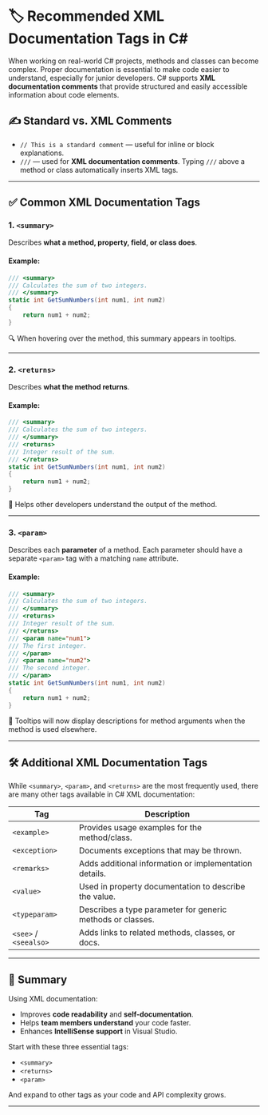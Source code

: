 # 🏷 Recommended XML Documentation Tags in C\#

When working on real-world C# projects, methods and classes can become complex.
Proper documentation is essential to make code easier to understand, especially for junior developers.
C# supports **XML documentation comments** that provide structured and easily accessible information about code elements.

## ✍️ Standard vs. XML Comments

* `// This is a standard comment` — useful for inline or block explanations.
* `///` — used for **XML documentation comments**. Typing `///` above a method or class automatically inserts XML tags.

---

## ✅ Common XML Documentation Tags

### 1. `<summary>`

Describes **what a method, property, field, or class does**.

#### Example:

```csharp
/// <summary>
/// Calculates the sum of two integers.
/// </summary>
static int GetSumNumbers(int num1, int num2)
{
    return num1 + num2;
}
```

🔍 When hovering over the method, this summary appears in tooltips.

---

### 2. `<returns>`

Describes **what the method returns**.

#### Example:

```csharp
/// <summary>
/// Calculates the sum of two integers.
/// </summary>
/// <returns>
/// Integer result of the sum.
/// </returns>
static int GetSumNumbers(int num1, int num2)
{
    return num1 + num2;
}
```

🧠 Helps other developers understand the output of the method.

---

### 3. `<param>`

Describes each **parameter** of a method. Each parameter should have a separate `<param>` tag with a matching `name` attribute.

#### Example:

```csharp
/// <summary>
/// Calculates the sum of two integers.
/// </summary>
/// <returns>
/// Integer result of the sum.
/// </returns>
/// <param name="num1">
/// The first integer.
/// </param>
/// <param name="num2">
/// The second integer.
/// </param>
static int GetSumNumbers(int num1, int num2)
{
    return num1 + num2;
}
```

🎯 Tooltips will now display descriptions for method arguments when the method is used elsewhere.

---

## 🛠 Additional XML Documentation Tags

While `<summary>`, `<param>`, and `<returns>` are the most frequently used, there are many other tags available in C# XML documentation:

| Tag                   | Description                                                |
| --------------------- | ---------------------------------------------------------- |
| `<example>`           | Provides usage examples for the method/class.              |
| `<exception>`         | Documents exceptions that may be thrown.                   |
| `<remarks>`           | Adds additional information or implementation details.     |
| `<value>`             | Used in property documentation to describe the value.      |
| `<typeparam>`         | Describes a type parameter for generic methods or classes. |
| `<see>` / `<seealso>` | Adds links to related methods, classes, or docs.           |

---

## 📌 Summary

Using XML documentation:

* Improves **code readability** and **self-documentation**.
* Helps **team members understand** your code faster.
* Enhances **IntelliSense support** in Visual Studio.

Start with these three essential tags:

* `<summary>`
* `<returns>`
* `<param>`

And expand to other tags as your code and API complexity grows.

---
